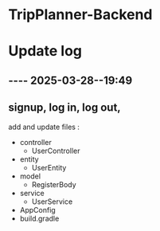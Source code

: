 # TripPlanner-Backend

# Update log
## ---- 2025-03-28--19:49
## signup, log in, log out,
add and update files :
- controller
  - UserController
- entity
  - UserEntity
- model
  - RegisterBody
- service
  - UserService  
- AppConfig
- build.gradle
